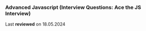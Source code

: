 
### Advanced Javascript (Interview Questions: Ace the JS Interview)

Last **reviewed** on 18.05.2024
